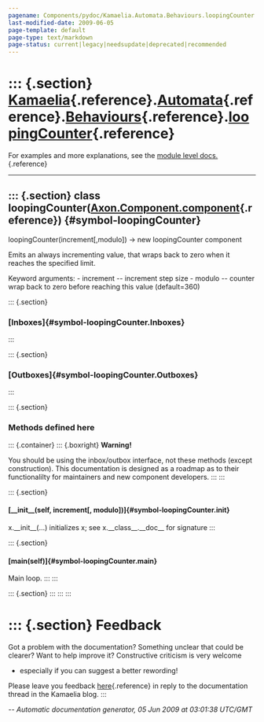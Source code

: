 ```yaml
---
pagename: Components/pydoc/Kamaelia.Automata.Behaviours.loopingCounter
last-modified-date: 2009-06-05
page-template: default
page-type: text/markdown
page-status: current|legacy|needsupdate|deprecated|recommended
---
```

::: {.section}
[Kamaelia](/Components/pydoc/Kamaelia.html){.reference}.[Automata](/Components/pydoc/Kamaelia.Automata.html){.reference}.[Behaviours](/Components/pydoc/Kamaelia.Automata.Behaviours.html){.reference}.[loopingCounter](/Components/pydoc/Kamaelia.Automata.Behaviours.loopingCounter.html){.reference}
=======================================================================================================================================================================================================================================================================================================

For examples and more explanations, see the [module level
docs.](/Components/pydoc/Kamaelia.Automata.Behaviours.html){.reference}

------------------------------------------------------------------------

::: {.section}
class loopingCounter([Axon.Component.component](/Docs/Axon/Axon.Component.component.html){.reference}) {#symbol-loopingCounter}
------------------------------------------------------------------------------------------------------

loopingCounter(increment\[,modulo\]) -\> new loopingCounter component

Emits an always incrementing value, that wraps back to zero when it
reaches the specified limit.

Keyword arguments: - increment \-- increment step size - modulo \--
counter wrap back to zero before reaching this value (default=360)

::: {.section}
### [Inboxes]{#symbol-loopingCounter.Inboxes}
:::

::: {.section}
### [Outboxes]{#symbol-loopingCounter.Outboxes}
:::

::: {.section}
### Methods defined here

::: {.container}
::: {.boxright}
**Warning!**

You should be using the inbox/outbox interface, not these methods
(except construction). This documentation is designed as a roadmap as to
their functionalilty for maintainers and new component developers.
:::
:::

::: {.section}
#### [\_\_init\_\_(self, increment\[, modulo\])]{#symbol-loopingCounter.__init__}

x.\_\_init\_\_(\...) initializes x; see x.\_\_class\_\_.\_\_doc\_\_ for
signature
:::

::: {.section}
#### [main(self)]{#symbol-loopingCounter.main}

Main loop.
:::
:::

::: {.section}
:::
:::
:::

::: {.section}
Feedback
========

Got a problem with the documentation? Something unclear that could be
clearer? Want to help improve it? Constructive criticism is very welcome
- especially if you can suggest a better rewording!

Please leave you feedback
[here](../../../cgi-bin/blog/blog.cgi?rm=viewpost&nodeid=1142023701){.reference}
in reply to the documentation thread in the Kamaelia blog.
:::

*\-- Automatic documentation generator, 05 Jun 2009 at 03:01:38 UTC/GMT*
